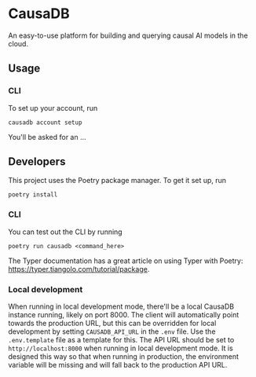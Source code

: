 # CausaDB

An easy-to-use platform for building and querying causal AI models in the cloud.

## Usage

### CLI

To set up your account, run

```
causadb account setup
```

You'll be asked for an ...


## Developers

This project uses the Poetry package manager. To get it set up, run

```
poetry install
```

### CLI

You can test out the CLI by running

```
poetry run causadb <command_here>
```

The Typer documentation has a great article on using Typer with Poetry: https://typer.tiangolo.com/tutorial/package.

### Local development

When running in local development mode, there'll be a local CausaDB instance running, likely on port 8000. The client will automatically point towards the production URL, but this can be overridden for local development by setting `CAUSADB_API_URL` in the `.env` file. Use the `.env.template` file as a template for this. The API URL should be set to `http://localhost:8000` when running in local development mode. It is designed this way so that when running in production, the environment variable will be missing and will fall back to the production API URL.